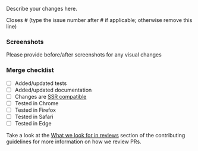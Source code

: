 Describe your changes here.

Closes # (type the issue number after # if applicable; otherwise remove this line)

### Screenshots

Please provide before/after screenshots for any visual changes

### Merge checklist

- [ ] Added/updated tests
- [ ] Added/updated documentation
- [ ] Changes are [SSR compatible](https://github.com/primer/react/blob/main/contributor-docs/CONTRIBUTING.md#ssr-compatibility)
- [ ] Tested in Chrome
- [ ] Tested in Firefox
- [ ] Tested in Safari
- [ ] Tested in Edge

Take a look at the [What we look for in reviews](https://github.com/primer/react/blob/main/contributor-docs/CONTRIBUTING.md#what-we-look-for-in-reviews) section of the contributing guidelines for more information on how we review PRs.
